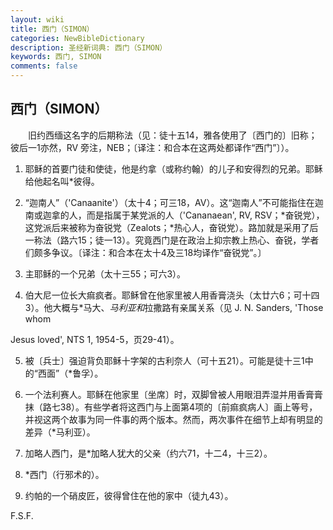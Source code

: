```yaml
---
layout: wiki
title: 西门（SIMON）
categories: NewBibleDictionary
description: 圣经新词典: 西门（SIMON）
keywords: 西门, SIMON
comments: false
---
```


## 西门（SIMON）

　　旧约西缅这名字的后期称法（见：徒十五14，雅各使用了〔西门的〕旧称；彼后一1亦然，RV 旁注，NEB；〔译注：和合本在这两处都译作“西门”〕）。

1. 耶稣的首要门徒和使徒，他是约拿（或称约翰）的儿子和安得烈的兄弟。耶稣给他起名叫*彼得。

2. “迦南人”（'Canaanite'）（太十4；可三18，AV）。这“迦南人”不可能指住在迦南或迦拿的人，而是指属于某党派的人（'Cananaean', RV, RSV；*奋锐党），这党派后来被称为奋锐党（Zealots；*热心人，奋锐党）。路加就是采用了后一称法（路六15；徒一13）。究竟西门是在政治上抑宗教上热心、奋锐，学者们颇多争议。〔译注：和合本在太十4及三18均译作“奋锐党”。〕

3. 主耶稣的一个兄弟（太十三55；可六3）。

4. 伯大尼一位长大痲疯者。耶稣曾在他家里被人用香膏浇头（太廿六6；可十四3）。他大概与*马大、*马利亚和*拉撒路有亲属关系（见 J. N. Sanders, 'Those whom

Jesus loved', NTS 1, 1954-5，页29-41）。

5. 被〔兵士〕强迫背负耶稣十字架的古利奈人（可十五21）。可能是徒十三1中的“西面”（*鲁孚）。

6. 一个法利赛人。耶稣在他家里〔坐席〕时，双脚曾被人用眼泪弄湿并用香膏膏抹（路七38）。有些学者将这西门与上面第4项的〔前痲疯病人〕画上等号，并视这两个故事为同一件事的两个版本。然而，两次事件在细节上却有明显的差异（*马利亚）。

7. 加略人西门，是*加略人犹大的父亲（约六71，十二4，十三2）。

8. *西门（行邪术的）。

9. 约帕的一个硝皮匠，彼得曾住在他的家中（徒九43）。

F.S.F.








